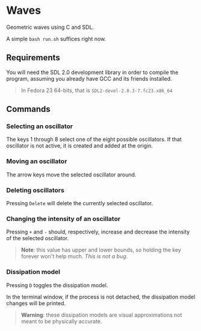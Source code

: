 # Waves

Geometric waves using C and SDL.

A simple `bash run.sh` suffices right now.

## Requirements

You will need the SDL 2.0 development library in order to compile the program,
assuming you already have GCC and its friends installed.

> In Fedora 23 64-bits, that is `SDL2-devel-2.0.3-7.fc23.x86_64`

## Commands

### Selecting an oscillator

The keys 1 through 8 select one of the eight possible oscillators. If that
oscillator is not active, it is created and added at the origin.

### Moving an oscillator

The arrow keys move the selected oscillator around.

### Deleting oscillators

Pressing `Delete` will delete the currently selected oscillator.

### Changing the intensity of an oscillator

Pressing `+` and `-` should, respectively, increase and decrease the intensity
of the selected oscillator.

> **Note**: this value has upper and lower bounds, so holding the key forever won't
> help much. *This is not a bug*.

### Dissipation model

Pressing `D` toggles the dissipation model.

In the terminal window, if the process is not detached, the dissipation model
changes will be printed.

> **Warning**: these dissipation models are visual approximations not meant to be
> physically accurate.
